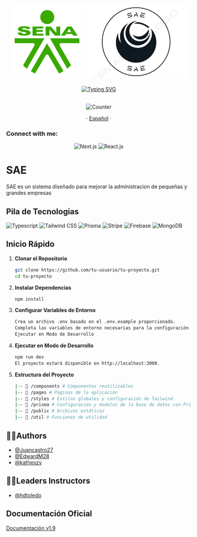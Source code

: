 <!-- Banner SAE -->
<div align="center">
	<img height="200px" src="/public/sena.png" alt="Logo SENA"/>
  <img height="200px" src="/public/logo.jpeg" alt="Logo SAE"/>
</div>
<br>
<div align="center">
	<a href="https://git.io/typing-svg"><img src="https://readme-typing-svg.demolab.com?font=Fira+Code&duration=4000&pause=1000&color=1AFF02&center=true&vCenter=true&width=435&lines=Bienvenidos+a+SAE;Un+proyecto+de+Node.js+y+React.js" alt="Typing SVG" /></a>
</div>
<br>
<div align="center">
<p align="center"> <img src="https://komarev.com/ghpvc/?username=xh0pe&label=Usuarios&color=1abc58&style=flat" alt="Counter" /> </p>


<p>
  ·
  <a href="/docs/readme_es.md">Español</a>
  ·
</p>

<h3 align="left">Connect with me:</h3>
<p align="left">
</p>

![Next.js](https://img.shields.io/badge/Next.js-000000?style=for-the-badge&logo=next.js&logoColor=white)
![React.js](https://img.shields.io/badge/React.js-61DAFB?style=for-the-badge&logo=react&logoColor=white)

</div>

<!-- Información principal -->
# SAE

SAE es un sistema diseñado para mejorar la administracion de pequeñas y grandes empresas

<!-- Stack utilizado -->
## Pila de Tecnologias

![Typescript](https://img.shields.io/badge/Typescript-3178C6?style=for-the-badge&logo=typescript&logoColor=white)
![Tailwind CSS](https://img.shields.io/badge/Tailwind_CSS-38B2AC?style=for-the-badge&logo=tailwind-css&logoColor=white)
![Prisma](https://img.shields.io/badge/Prisma-2D3748?style=for-the-badge&logo=prisma&logoColor=white)
![Stripe](https://img.shields.io/badge/Stripe-008CDD?style=for-the-badge&logo=stripe&logoColor=white)
![Firebase](https://img.shields.io/badge/Firebase-FFCA28?style=for-the-badge&logo=firebase&logoColor=black)
![MongoDB](https://img.shields.io/badge/MongoDB-47A248?style=for-the-badge&logo=mongodb&logoColor=white)

## Inicio Rápido

1. **Clonar el Repositorio**
   ```bash
   git clone https://github.com/tu-usuario/tu-proyecto.git
   cd tu-proyecto

2. **Instalar Dependencias**
   ```bash
   npm install

3. **Configurar Variables de Entorno**
   ```bash
   Crea un archivo .env basado en el .env.example proporcionado.
   Completa las variables de entorno necesarias para la configuración de Stripe, Prisma y otras claves secretas requeridas.
   Ejecutar en Modo de Desarrollo

4. **Ejecutar en Modo de Desarrollo**
   ```bash
   npm run dev
   El proyecto estará disponible en http://localhost:3000.

5. **Estructura del Proyecto**
   ```bash
   |-- 📁 /components # Componentes reutilizables
   |-- 📁 /pages # Páginas de la aplicación
   |-- 📁 /styles # Estilos globales y configuración de Tailwind
   |-- 📁 /prisma # Configuración y modelos de la base de datos con Prisma
   |-- 📁 /public # Archivos estáticos
   |-- 📁 /util # Funciones de utilidad

<!-- Autores del proyecto -->
## 👨‍💻Authors

- [@Juancastro27](https://github.com/juancastro27)
- [@EdwardM28](https://github.com/EdwardM28)
- [@katheszv](https://github.com/katheszv)

## 👨‍🏫Leaders Instructors
- [@hdtoledo](https://github.com/hdtoledo)

<!-- Documentación oficial -->
## Documentación Oficial

[Documentación v1.9](https://docs.google.com/document/d/1Savy7Rl1RXcVc7oTE73I-Ue3_nd-7G1Z/edit?usp=sharing&ouid=102635390576364738500&rtpof=true&sd=true)

